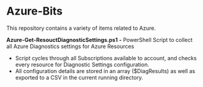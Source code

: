# Azure-Bits

This repository contains a variety of items related to Azure.

**Azure-Get-ResouctDiagnosticSettings.ps1** **-** PowerShell Script to collect all Azure Diagnostics settings for Azure Resources
- Script cycles through all Subscriptions available to account, and checks every resource for Diagnostic Settings configuration.
- All configuration details are stored in an array ($DiagResults) as well as exported to a CSV in the current running directory.

